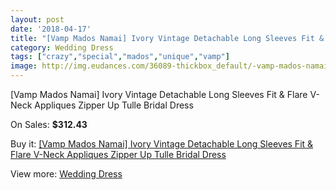 ```yaml
---
layout: post
date: '2018-04-17'
title: "[Vamp Mados Namai] Ivory Vintage Detachable Long Sleeves Fit & Flare V-Neck Appliques Zipper Up Tulle Bridal Dress"
category: Wedding Dress
tags: ["crazy","special","mados","unique","vamp"]
image: http://img.eudances.com/36089-thickbox_default/-vamp-mados-namai-ivory-vintage-detachable-long-sleeves-fit-flare-v-neck-appliques-zipper-up-tulle-bridal-dress.jpg
---
```

[Vamp Mados Namai] Ivory Vintage Detachable Long Sleeves Fit & Flare V-Neck Appliques Zipper Up Tulle Bridal Dress

On Sales: **$312.43**
<a href="https://www.eudances.com/en/wedding-dress/10773--vamp-mados-namai-ivory-vintage-detachable-long-sleeves-fit-flare-v-neck-appliques-zipper-up-tulle-bridal-dress.html"><amp-img layout="responsive" width="600" height="600" src="//img.eudances.com/36089-thickbox_default/-vamp-mados-namai-ivory-vintage-detachable-long-sleeves-fit-flare-v-neck-appliques-zipper-up-tulle-bridal-dress.jpg" alt="[Vamp Mados Namai] Ivory Vintage Detachable Long Sleeves Fit & Flare V-Neck Appliques Zipper Up Tulle Bridal Dress 0" /></a>
<a href="https://www.eudances.com/en/wedding-dress/10773--vamp-mados-namai-ivory-vintage-detachable-long-sleeves-fit-flare-v-neck-appliques-zipper-up-tulle-bridal-dress.html"><amp-img layout="responsive" width="600" height="600" src="//img.eudances.com/36105-thickbox_default/-vamp-mados-namai-ivory-vintage-detachable-long-sleeves-fit-flare-v-neck-appliques-zipper-up-tulle-bridal-dress.jpg" alt="[Vamp Mados Namai] Ivory Vintage Detachable Long Sleeves Fit & Flare V-Neck Appliques Zipper Up Tulle Bridal Dress 1" /></a>
<a href="https://www.eudances.com/en/wedding-dress/10773--vamp-mados-namai-ivory-vintage-detachable-long-sleeves-fit-flare-v-neck-appliques-zipper-up-tulle-bridal-dress.html"><amp-img layout="responsive" width="600" height="600" src="//img.eudances.com/36104-thickbox_default/-vamp-mados-namai-ivory-vintage-detachable-long-sleeves-fit-flare-v-neck-appliques-zipper-up-tulle-bridal-dress.jpg" alt="[Vamp Mados Namai] Ivory Vintage Detachable Long Sleeves Fit & Flare V-Neck Appliques Zipper Up Tulle Bridal Dress 2" /></a>
<a href="https://www.eudances.com/en/wedding-dress/10773--vamp-mados-namai-ivory-vintage-detachable-long-sleeves-fit-flare-v-neck-appliques-zipper-up-tulle-bridal-dress.html"><amp-img layout="responsive" width="600" height="600" src="//img.eudances.com/36103-thickbox_default/-vamp-mados-namai-ivory-vintage-detachable-long-sleeves-fit-flare-v-neck-appliques-zipper-up-tulle-bridal-dress.jpg" alt="[Vamp Mados Namai] Ivory Vintage Detachable Long Sleeves Fit & Flare V-Neck Appliques Zipper Up Tulle Bridal Dress 3" /></a>
<a href="https://www.eudances.com/en/wedding-dress/10773--vamp-mados-namai-ivory-vintage-detachable-long-sleeves-fit-flare-v-neck-appliques-zipper-up-tulle-bridal-dress.html"><amp-img layout="responsive" width="600" height="600" src="//img.eudances.com/36102-thickbox_default/-vamp-mados-namai-ivory-vintage-detachable-long-sleeves-fit-flare-v-neck-appliques-zipper-up-tulle-bridal-dress.jpg" alt="[Vamp Mados Namai] Ivory Vintage Detachable Long Sleeves Fit & Flare V-Neck Appliques Zipper Up Tulle Bridal Dress 4" /></a>
<a href="https://www.eudances.com/en/wedding-dress/10773--vamp-mados-namai-ivory-vintage-detachable-long-sleeves-fit-flare-v-neck-appliques-zipper-up-tulle-bridal-dress.html"><amp-img layout="responsive" width="600" height="600" src="//img.eudances.com/36101-thickbox_default/-vamp-mados-namai-ivory-vintage-detachable-long-sleeves-fit-flare-v-neck-appliques-zipper-up-tulle-bridal-dress.jpg" alt="[Vamp Mados Namai] Ivory Vintage Detachable Long Sleeves Fit & Flare V-Neck Appliques Zipper Up Tulle Bridal Dress 5" /></a>
<a href="https://www.eudances.com/en/wedding-dress/10773--vamp-mados-namai-ivory-vintage-detachable-long-sleeves-fit-flare-v-neck-appliques-zipper-up-tulle-bridal-dress.html"><amp-img layout="responsive" width="600" height="600" src="//img.eudances.com/36100-thickbox_default/-vamp-mados-namai-ivory-vintage-detachable-long-sleeves-fit-flare-v-neck-appliques-zipper-up-tulle-bridal-dress.jpg" alt="[Vamp Mados Namai] Ivory Vintage Detachable Long Sleeves Fit & Flare V-Neck Appliques Zipper Up Tulle Bridal Dress 6" /></a>
<a href="https://www.eudances.com/en/wedding-dress/10773--vamp-mados-namai-ivory-vintage-detachable-long-sleeves-fit-flare-v-neck-appliques-zipper-up-tulle-bridal-dress.html"><amp-img layout="responsive" width="600" height="600" src="//img.eudances.com/36099-thickbox_default/-vamp-mados-namai-ivory-vintage-detachable-long-sleeves-fit-flare-v-neck-appliques-zipper-up-tulle-bridal-dress.jpg" alt="[Vamp Mados Namai] Ivory Vintage Detachable Long Sleeves Fit & Flare V-Neck Appliques Zipper Up Tulle Bridal Dress 7" /></a>
<a href="https://www.eudances.com/en/wedding-dress/10773--vamp-mados-namai-ivory-vintage-detachable-long-sleeves-fit-flare-v-neck-appliques-zipper-up-tulle-bridal-dress.html"><amp-img layout="responsive" width="600" height="600" src="//img.eudances.com/36098-thickbox_default/-vamp-mados-namai-ivory-vintage-detachable-long-sleeves-fit-flare-v-neck-appliques-zipper-up-tulle-bridal-dress.jpg" alt="[Vamp Mados Namai] Ivory Vintage Detachable Long Sleeves Fit & Flare V-Neck Appliques Zipper Up Tulle Bridal Dress 8" /></a>
<a href="https://www.eudances.com/en/wedding-dress/10773--vamp-mados-namai-ivory-vintage-detachable-long-sleeves-fit-flare-v-neck-appliques-zipper-up-tulle-bridal-dress.html"><amp-img layout="responsive" width="600" height="600" src="//img.eudances.com/36097-thickbox_default/-vamp-mados-namai-ivory-vintage-detachable-long-sleeves-fit-flare-v-neck-appliques-zipper-up-tulle-bridal-dress.jpg" alt="[Vamp Mados Namai] Ivory Vintage Detachable Long Sleeves Fit & Flare V-Neck Appliques Zipper Up Tulle Bridal Dress 9" /></a>
<a href="https://www.eudances.com/en/wedding-dress/10773--vamp-mados-namai-ivory-vintage-detachable-long-sleeves-fit-flare-v-neck-appliques-zipper-up-tulle-bridal-dress.html"><amp-img layout="responsive" width="600" height="600" src="//img.eudances.com/36096-thickbox_default/-vamp-mados-namai-ivory-vintage-detachable-long-sleeves-fit-flare-v-neck-appliques-zipper-up-tulle-bridal-dress.jpg" alt="[Vamp Mados Namai] Ivory Vintage Detachable Long Sleeves Fit & Flare V-Neck Appliques Zipper Up Tulle Bridal Dress 10" /></a>
<a href="https://www.eudances.com/en/wedding-dress/10773--vamp-mados-namai-ivory-vintage-detachable-long-sleeves-fit-flare-v-neck-appliques-zipper-up-tulle-bridal-dress.html"><amp-img layout="responsive" width="600" height="600" src="//img.eudances.com/36095-thickbox_default/-vamp-mados-namai-ivory-vintage-detachable-long-sleeves-fit-flare-v-neck-appliques-zipper-up-tulle-bridal-dress.jpg" alt="[Vamp Mados Namai] Ivory Vintage Detachable Long Sleeves Fit & Flare V-Neck Appliques Zipper Up Tulle Bridal Dress 11" /></a>
<a href="https://www.eudances.com/en/wedding-dress/10773--vamp-mados-namai-ivory-vintage-detachable-long-sleeves-fit-flare-v-neck-appliques-zipper-up-tulle-bridal-dress.html"><amp-img layout="responsive" width="600" height="600" src="//img.eudances.com/36094-thickbox_default/-vamp-mados-namai-ivory-vintage-detachable-long-sleeves-fit-flare-v-neck-appliques-zipper-up-tulle-bridal-dress.jpg" alt="[Vamp Mados Namai] Ivory Vintage Detachable Long Sleeves Fit & Flare V-Neck Appliques Zipper Up Tulle Bridal Dress 12" /></a>
<a href="https://www.eudances.com/en/wedding-dress/10773--vamp-mados-namai-ivory-vintage-detachable-long-sleeves-fit-flare-v-neck-appliques-zipper-up-tulle-bridal-dress.html"><amp-img layout="responsive" width="600" height="600" src="//img.eudances.com/36093-thickbox_default/-vamp-mados-namai-ivory-vintage-detachable-long-sleeves-fit-flare-v-neck-appliques-zipper-up-tulle-bridal-dress.jpg" alt="[Vamp Mados Namai] Ivory Vintage Detachable Long Sleeves Fit & Flare V-Neck Appliques Zipper Up Tulle Bridal Dress 13" /></a>
<a href="https://www.eudances.com/en/wedding-dress/10773--vamp-mados-namai-ivory-vintage-detachable-long-sleeves-fit-flare-v-neck-appliques-zipper-up-tulle-bridal-dress.html"><amp-img layout="responsive" width="600" height="600" src="//img.eudances.com/36092-thickbox_default/-vamp-mados-namai-ivory-vintage-detachable-long-sleeves-fit-flare-v-neck-appliques-zipper-up-tulle-bridal-dress.jpg" alt="[Vamp Mados Namai] Ivory Vintage Detachable Long Sleeves Fit & Flare V-Neck Appliques Zipper Up Tulle Bridal Dress 14" /></a>
<a href="https://www.eudances.com/en/wedding-dress/10773--vamp-mados-namai-ivory-vintage-detachable-long-sleeves-fit-flare-v-neck-appliques-zipper-up-tulle-bridal-dress.html"><amp-img layout="responsive" width="600" height="600" src="//img.eudances.com/36091-thickbox_default/-vamp-mados-namai-ivory-vintage-detachable-long-sleeves-fit-flare-v-neck-appliques-zipper-up-tulle-bridal-dress.jpg" alt="[Vamp Mados Namai] Ivory Vintage Detachable Long Sleeves Fit & Flare V-Neck Appliques Zipper Up Tulle Bridal Dress 15" /></a>
<a href="https://www.eudances.com/en/wedding-dress/10773--vamp-mados-namai-ivory-vintage-detachable-long-sleeves-fit-flare-v-neck-appliques-zipper-up-tulle-bridal-dress.html"><amp-img layout="responsive" width="600" height="600" src="//img.eudances.com/36090-thickbox_default/-vamp-mados-namai-ivory-vintage-detachable-long-sleeves-fit-flare-v-neck-appliques-zipper-up-tulle-bridal-dress.jpg" alt="[Vamp Mados Namai] Ivory Vintage Detachable Long Sleeves Fit & Flare V-Neck Appliques Zipper Up Tulle Bridal Dress 16" /></a>

Buy it: [[Vamp Mados Namai] Ivory Vintage Detachable Long Sleeves Fit & Flare V-Neck Appliques Zipper Up Tulle Bridal Dress](https://www.eudances.com/en/wedding-dress/10773--vamp-mados-namai-ivory-vintage-detachable-long-sleeves-fit-flare-v-neck-appliques-zipper-up-tulle-bridal-dress.html "[Vamp Mados Namai] Ivory Vintage Detachable Long Sleeves Fit & Flare V-Neck Appliques Zipper Up Tulle Bridal Dress")

View more: [Wedding Dress](https://www.eudances.com/en/164-wedding-dress "Wedding Dress")